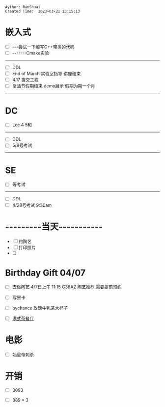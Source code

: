 ```
Aythor: RanShuai
Created Time:  2023-03-21 23:15:13
```

# 嵌入式
- [ ] ---尝试一下编写C++带类的代码
- [ ] -------Cmake实验
---
- [ ] DDL
- [ ] End of March  实验室指导 讲座结束
- [ ] 4.17 提交工程
- [ ] 复活节假期结束 demo展示 假期为期一个月
---
# DC
- [ ] Lec 4 5和
---
- [ ] DDL
- [ ] 5/9号考试
---
# SE
- [ ] 等考试
---
- [ ] DDL
- [ ] 4/28号考试 9:30am

# ---------当天-----------
- [ ] 约陶艺
- [ ] 打印照片
- [ ] 


# Birthday Gift 04/07
- [ ] 去做陶艺 4/7日上午 11:15 G38AZ
	[陶艺推荐,需要提前预约](https://www.xiaohongshu.com/explore/63e520780000000002000603?app_platform=ios&app_version=7.81&share_from_user_hidden=true&type=normal&xhsshare=WeixinSession&appuid=5efca496000000000101c2be&apptime=1680339058)
- [ ] 写贺卡
- [ ] bychance 玫瑰牛乳茶大杯子
- [ ] [港式茶餐厅](https://www.xiaohongshu.com/explore/64260a4e0000000013010506?app_platform=ios&app_version=7.80&share_from_user_hidden=true&type=normal&xhsshare=WeixinSession&appuid=5d57586b000000000100191a&apptime=1680215617)


# 电影
- [ ] 始皇帝刺杀





# 开销
- [ ] 3093
- [ ] 889 * 3



